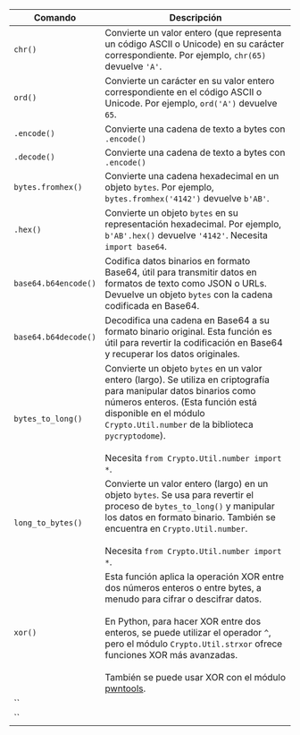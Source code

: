 



| Comando              | Descripción                                                                                                                                                                                                                                                                                                                                                                            |
| -------------------- | -------------------------------------------------------------------------------------------------------------------------------------------------------------------------------------------------------------------------------------------------------------------------------------------------------------------------------------------------------------------------------------- |
| `chr()`              | Convierte un valor entero (que representa un código ASCII o Unicode) en su carácter correspondiente. Por ejemplo, `chr(65)` devuelve `'A'`.                                                                                                                                                                                                                                            |
| `ord()`              | Convierte un carácter en su valor entero correspondiente en el código ASCII o Unicode. Por ejemplo, `ord('A')` devuelve `65`.                                                                                                                                                                                                                                                          |
| `.encode()`          | Convierte una cadena de texto a bytes con `.encode()`                                                                                                                                                                                                                                                                                                                                  |
| `.decode()`          | Convierte una cadena de texto a bytes con `.encode()`                                                                                                                                                                                                                                                                                                                                  |
| `bytes.fromhex()`    | Convierte una cadena hexadecimal en un objeto `bytes`. Por ejemplo, `bytes.fromhex('4142')` devuelve `b'AB'`.                                                                                                                                                                                                                                                                          |
| `.hex()`             | Convierte un objeto `bytes` en su representación hexadecimal. Por ejemplo, `b'AB'.hex()` devuelve `'4142'`. Necesita `import base64`.                                                                                                                                                                                                                                                  |
| `base64.b64encode()` | Codifica datos binarios en formato Base64, útil para transmitir datos en formatos de texto como JSON o URLs. Devuelve un objeto `bytes` con la cadena codificada en Base64.                                                                                                                                                                                                            |
| `base64.b64decode()` | Decodifica una cadena en Base64 a su formato binario original. Esta función es útil para revertir la codificación en Base64 y recuperar los datos originales.                                                                                                                                                                                                                          |
| `bytes_to_long()`    | Convierte un objeto `bytes` en un valor entero (largo). Se utiliza en criptografía para manipular datos binarios como números enteros. (Esta función está disponible en el módulo `Crypto.Util.number` de la biblioteca `pycryptodome`). <br><br>Necesita `from Crypto.Util.number import *`.                                                                                          |
| `long_to_bytes()`    | Convierte un valor entero (largo) en un objeto `bytes`. Se usa para revertir el proceso de `bytes_to_long()` y manipular los datos en formato binario. También se encuentra en `Crypto.Util.number`.<br><br>Necesita `from Crypto.Util.number import *`.                                                                                                                               |
| `xor()`              | Esta función aplica la operación XOR entre dos números enteros o entre bytes, a menudo para cifrar o descifrar datos. <br><br>En Python, para hacer XOR entre dos enteros, se puede utilizar el operador `^`, pero el módulo `Crypto.Util.strxor` ofrece funciones XOR más avanzadas.<br><br>También se puede usar XOR con el módulo [pwntools](https://docs.pwntools.com/en/stable/). |
| ``                   |                                                                                                                                                                                                                                                                                                                                                                                        |
| ``                   |                                                                                                                                                                                                                                                                                                                                                                                        |

